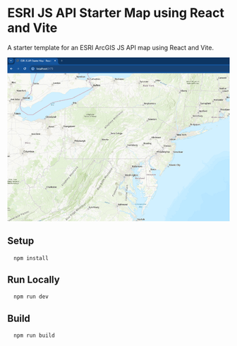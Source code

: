 # ESRI JS API Starter Map using React and Vite

A starter template for an ESRI ArcGIS JS API map using React and Vite.

![Screenshot](https://raw.githubusercontent.com/jimlawruk/esri-js-api-react/main/screenshot.png)

## Setup

```
  npm install
```

## Run Locally

```
  npm run dev
```

## Build

```
  npm run build
```

